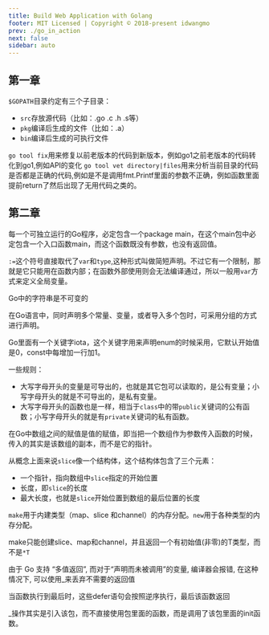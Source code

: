 ```yaml
---
title: Build Web Application with Golang
footer: MIT Licensed | Copyright © 2018-present idwangmo
prev: ./go_in_action
next: false
sidebar: auto
---
```


## 第一章

`$GOPATH`目录约定有三个子目录：

* `src`存放源代码（比如：.go .c .h .s等）
* `pkg`编译后生成的文件（比如：.a）
* `bin`编译后生成的可执行文件

`go tool fix`用来修复以前老版本的代码到新版本，例如go1之前老版本的代码转化到go1,例如API的变化
`go tool vet directory|files`用来分析当前目录的代码是否都是正确的代码,例如是不是调用fmt.Printf里面的参数不正确，例如函数里面提前return了然后出现了无用代码之类的。

## 第二章

每一个可独立运行的Go程序，必定包含一个package main，在这个main包中必定包含一个入口函数main，而这个函数既没有参数，也没有返回值。

`:=`这个符号直接取代了`var`和`type`,这种形式叫做简短声明。不过它有一个限制，那就是它只能用在函数内部；在函数外部使用则会无法编译通过，所以一般用`var`方式来定义全局变量。

Go中的字符串是不可变的

在Go语言中，同时声明多个常量、变量，或者导入多个包时，可采用分组的方式进行声明。

Go里面有一个关键字iota，这个关键字用来声明enum的时候采用，它默认开始值是0，const中每增加一行加1。

一些规则：

* 大写字母开头的变量是可导出的，也就是其它包可以读取的，是公有变量；小写字母开头的就是不可导出的，是私有变量。
* 大写字母开头的函数也是一样，相当于`class`中的带`public`关键词的公有函数；小写字母开头的就是有`private`关键词的私有函数。

在Go中数组之间的赋值是值的赋值，即当把一个数组作为参数传入函数的时候，传入的其实是该数组的副本，而不是它的指针。

从概念上面来说`slice`像一个结构体，这个结构体包含了三个元素：

* 一个指针，指向数组中`slice`指定的开始位置
* 长度，即`slice`的长度
* 最大长度，也就是`slice`开始位置到数组的最后位置的长度

`make`用于内建类型（map、slice 和channel）的内存分配。`new`用于各种类型的内存分配。

make只能创建slice、map和channel，并且返回一个有初始值(非零)的T类型，而不是`*T`

由于 Go 支持 “多值返回”, 而对于“声明而未被调用”的变量, 编译器会报错, 在这种情况下, 可以使用_来丢弃不需要的返回值

当函数执行到最后时，这些defer语句会按照逆序执行，最后该函数返回

_操作其实是引入该包，而不直接使用包里面的函数，而是调用了该包里面的init函数。
